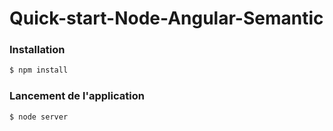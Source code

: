 # Quick-start-Node-Angular-Semantic

### Installation

```bash
$ npm install
```
### Lancement de l'application 

```sh
$ node server
```
